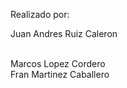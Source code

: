 Realizado por: <p style="bacground-color; red">Juan Andres Ruiz Caleron</p> <br>
              Marcos Lopez Cordero <br>
              Fran Martinez Caballero
